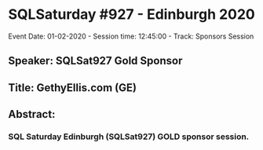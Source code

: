 # SQLSaturday #927 - Edinburgh 2020
Event Date: 01-02-2020 - Session time: 12:45:00 - Track: Sponsors Session
## Speaker: SQLSat927 Gold Sponsor
## Title: GethyEllis.com (GE)
## Abstract:
### SQL Saturday Edinburgh (SQLSat927) GOLD sponsor session.
